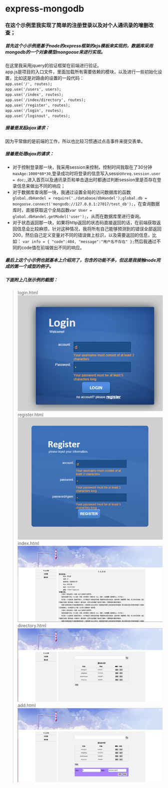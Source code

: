 # express-mongodb
### 在这个示例里我实现了简单的注册登录以及对个人通讯录的增删改查；
##### 首先这个小示例是基于node的express框架的ejs模板来实现的，数据库采用mongodb的一个对象模型mongoose来进行实现。
在这里我采用jquery的验证框架在前端进行验证。  
app.js是项目的入口文件，里面加载所有需要依赖的模块，以及进行一些初始化设置，比如这是对路由的设置的一段代码：  
`app.use('/', routes);`                         
`app.use('/users', users);`                  
`app.use('/index', routes);`         
`app.use('/index/directory', routes);`       
`app.use('/register', routes);`      
`app.use('/login', routes);`         
`app.use('/loginout', routes);`
##### 接着是发起ajax请求：
因为平常做的是前端的工作，所以也比较习惯通过点击事件来提交表单。  
##### 接着是处理ajax的请求：
* 对于控制登录那一块，我采用session来控制，控制时间我取在了30分钟`maxAge:1000*60*30`,登录成功时将登录的信息写入session`req.session.user = doc;`,进入首页以及通讯录页和单击退出时都通过判断session里是否存在登录信息来做出不同的响应；
* 对于数据库查询那一块，我通过设置全局的访问数据库的函数`global.dbHandel = require('./database/dbHandel');global.db = mongoose.connect('mongodb://127.0.0.1:27017/test_db');`，在查询数据库时，直接获取这个全局函数`var User = global.dbHandel.getModel('user');`，从而在数据库里进行查询。
* 对于状态返回那一块，如果将http返回的状态码直接返回的话，在前端获取返回信息会比较麻烦，针对这种情况，我将所有自己能够预测到的错误全部返回200，然后自己定义变量对不同的错误做上标识，以及需要返回的信息，比如：
`var info = {
	"code":404,
	"message":"用户名不存在"
};`然后我通过不同的code值在前端做出不同的响应。

##### 最后上这个小示例也就基本上介绍完了，包含的功能不多，但这是我接触node完成的第一个成型的例子。
##### 下面附上几张示例的截图：
> login.html  
![](https://raw.githubusercontent.com/LiHongyan11/express-mongodb/master/myHome/images/login.png)  
> register.html  
![](https://raw.githubusercontent.com/LiHongyan11/express-mongodb/master/myHome/images/register.png)  
> index.html  
![](https://raw.githubusercontent.com/LiHongyan11/express-mongodb/master/myHome/images/index.png)  
> directory.html  
![](https://raw.githubusercontent.com/LiHongyan11/express-mongodb/master/myHome/images/directory.png)  
> add.html  
![](https://raw.githubusercontent.com/LiHongyan11/express-mongodb/master/myHome/images/add.png)

